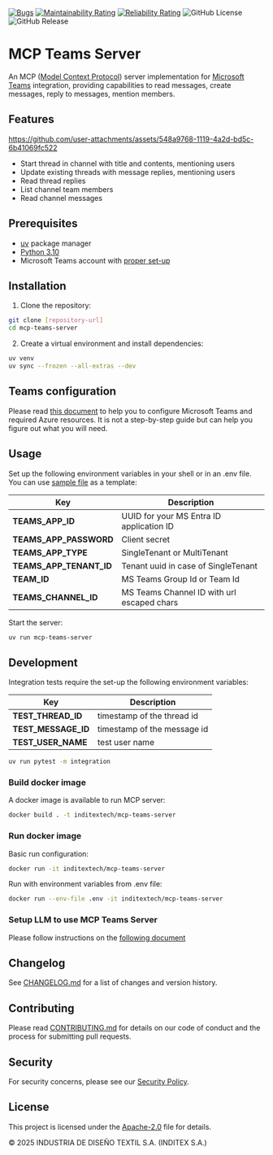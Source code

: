 [![Bugs](https://sonarcloud.io/api/project_badges/measure?project=InditexTech_mcp-teams-server&metric=bugs)](https://sonarcloud.io/summary/new_code?id=InditexTech_mcp-teams-server)
[![Maintainability Rating](https://sonarcloud.io/api/project_badges/measure?project=InditexTech_mcp-teams-server&metric=sqale_rating)](https://sonarcloud.io/summary/new_code?id=InditexTech_mcp-teams-server)
[![Reliability Rating](https://sonarcloud.io/api/project_badges/measure?project=InditexTech_mcp-teams-server&metric=reliability_rating)](https://sonarcloud.io/summary/new_code?id=InditexTech_mcp-teams-server)
![GitHub License](https://img.shields.io/github/license/InditexTech/mcp-teams-server)
![GitHub Release](https://img.shields.io/github/v/release/InditexTech/mcp-teams-server)



# MCP Teams Server

An MCP ([Model Context Protocol](https://modelcontextprotocol.io/introduction)) server implementation for 
[Microsoft Teams](https://www.microsoft.com/en-us/microsoft-teams/group-chat-software/) integration, providing capabilities to 
read messages, create messages, reply to messages, mention members.

## Features

https://github.com/user-attachments/assets/548a9768-1119-4a2d-bd5c-6b41069fc522

- Start thread in channel with title and contents, mentioning users
- Update existing threads with message replies, mentioning users
- Read thread replies
- List channel team members
- Read channel messages

## Prerequisites

- [uv](https://github.com/astral-sh/uv) package manager
- [Python 3.10](https://www.python.org/)
- Microsoft Teams account with [proper set-up](./doc/MS-Teams-setup.md)

## Installation

1. Clone the repository:

```bash
git clone [repository-url]
cd mcp-teams-server
```

2. Create a virtual environment and install dependencies:

```bash
uv venv
uv sync --frozen --all-extras --dev
```

## Teams configuration

Please read [this document](./doc/MS-Teams-setup.md) to help you to configure Microsoft Teams and required 
Azure resources. It is not a step-by-step guide but can help you figure out what you will need.

## Usage

Set up the following environment variables in your shell or in an .env file. You can use [sample file](./sample.env) 
as a template:

| Key                     | Description                                |
|-------------------------|--------------------------------------------|
| **TEAMS_APP_ID**        | UUID for your MS Entra ID application ID   |
| **TEAMS_APP_PASSWORD**  | Client secret                              |
| **TEAMS_APP_TYPE**      | SingleTenant or MultiTenant                |
| **TEAMS_APP_TENANT_ID** | Tenant uuid in case of SingleTenant        |
| **TEAM_ID**             | MS Teams Group Id or Team Id               |
| **TEAMS_CHANNEL_ID**    | MS Teams Channel ID with url escaped chars |

Start the server:

```bash
uv run mcp-teams-server
```

## Development

Integration tests require the set-up the following environment variables:

| Key                    | Description                    |
|------------------------|--------------------------------|
| **TEST_THREAD_ID**     | timestamp of the thread id     |
| **TEST_MESSAGE_ID**    | timestamp of the message id    |
| **TEST_USER_NAME**     | test user name                 |


```bash
uv run pytest -m integration
```

### Build docker image

A docker image is available to run MCP server:

```bash
docker build . -t inditextech/mcp-teams-server
```

### Run docker image

Basic run configuration:

```bash
docker run -it inditextech/mcp-teams-server
```

Run with environment variables from .env file:

```bash
docker run --env-file .env -it inditextech/mcp-teams-server
```

### Setup LLM to use MCP Teams Server

Please follow instructions on the [following document](./llms-install.md)

## Changelog

See [CHANGELOG.md](CHANGELOG.md) for a list of changes and version history.

## Contributing

Please read [CONTRIBUTING.md](CONTRIBUTING.md) for details on our code of conduct and the process for submitting pull
requests.

## Security

For security concerns, please see our [Security Policy](SECURITY.md).

## License

This project is licensed under the [Apache-2.0](LICENSE.txt) file for details.

© 2025 INDUSTRIA DE DISEÑO TEXTIL S.A. (INDITEX S.A.)
